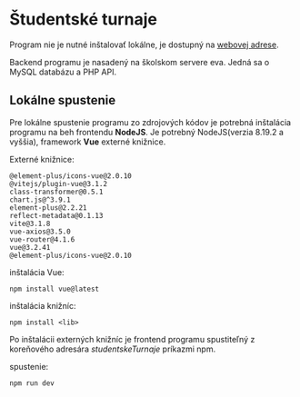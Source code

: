 # Študentské turnaje

Program nie je nutné inštalovať lokálne, je dostupný na [webovej adrese](https://www.stud.fit.vutbr.cz/~xdzuri00/).

Backend programu je nasadený na školskom servere eva. Jedná sa o MySQL databázu a PHP API.

## Lokálne spustenie

Pre lokálne spustenie programu zo zdrojových kódov je potrebná inštalácia programu na beh frontendu **NodeJS**. Je potrebný NodeJS(verzia 8.19.2 a vyššia), framework **Vue** externé knižnice.

Externé knižnice: 

    @element-plus/icons-vue@2.0.10
    @vitejs/plugin-vue@3.1.2
    class-transformer@0.5.1
    chart.js@^3.9.1
    element-plus@2.2.21
    reflect-metadata@0.1.13
    vite@3.1.8
    vue-axios@3.5.0
    vue-router@4.1.6
    vue@3.2.41
    @element-plus/icons-vue@2.0.10

inštalácia Vue:
```
npm install vue@latest
```

inštalácia knižníc:
```
npm install <lib>
```
Po inštalácii externých knižníc je frontend programu spustiteľný z koreňového adresára *studentskeTurnaje* príkazmi npm.

spustenie:
```
npm run dev
```